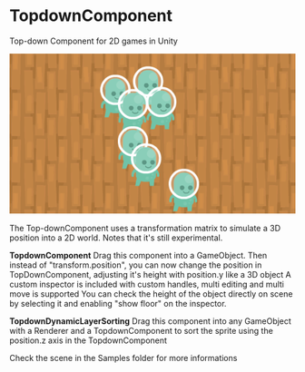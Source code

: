 # TopdownComponent
Top-down Component for 2D games in Unity

![alt tag](images/github_tdcomponent01.gif?raw=true "Title")

The Top-downComponent uses a transformation matrix to simulate a 3D position into a 2D world. Notes that it's still experimental.

**TopdownComponent**
Drag  this component into a GameObject.
Then instead of "transform.position", you can now change the position in TopDownComponent, adjusting it's height with position.y like a 3D object
A custom inspector is included with custom handles, multi editing and multi move is supported
You can check the height of the object directly on scene by selecting it and enabling "show floor" on the inspector.

**TopdownDynamicLayerSorting**
Drag this component into any GameObject with a Renderer and a TopdownComponent to sort the sprite using the position.z axis in the TopdownComponent

Check the scene in the Samples folder for more informations

